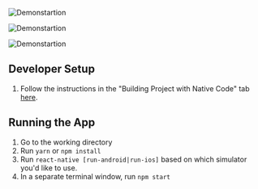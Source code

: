 
![Demonstartion](https://storage.jumpshare.com/preview/sPI_Yv6EaSjYlGjGvAxTW6RvFm_bmgizTzGUvUwrEOmMcp6fV476wcwl87VlJBW3LR9TvSk4AzSrTcXN61ooelNlSmh0egFbdyHzE6LvoMAI4av1wcwKsmUDuTGzHRrg?row=true "Optional title")

![Demonstartion](https://storage.jumpshare.com/preview/_h0pIyoDHE6iUogKxx_KrOGi8v6m8v4riIVrTXb_MH-ZAAWVk9V-oqOi_hdLX0X4P2btJc0bV11GJfRGCaR3YVNlSmh0egFbdyHzE6LvoMAI4av1wcwKsmUDuTGzHRrg?row=true "Optional title")


![Demonstartion](https://storage.jumpshare.com/preview/mP7aUjXB8nq9tXBtS4rFt2I_tD-WMFvNLBPqfSYCYuDXJT85kEEM5XC5WRQTP4OTDybS23vW-yKfNAVQu5dm41NlSmh0egFbdyHzE6LvoMAI4av1wcwKsmUDuTGzHRrg?row=true "Optional title")
## Developer Setup

1. Follow the instructions in the "Building Project with Native Code" tab [here](https://facebook.github.io/react-native/docs/getting-started.html).


## Running the App
1. Go to the working directory
2. Run `yarn` or `npm install`
3. Run `react-native [run-android|run-ios]` based on which simulator you'd like to use.
4. In a separate terminal window, run `npm start`




